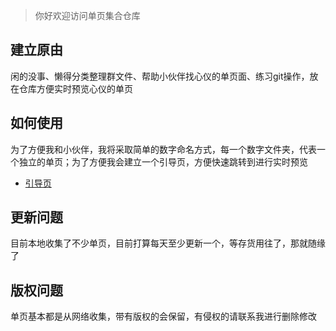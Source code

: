 > 你好欢迎访问单页集合仓库

## 建立原由

闲的没事、懒得分类整理群文件、帮助小伙伴找心仪的单页面、练习git操作，放在仓库方便实时预览心仪的单页

## 如何使用

为了方便我和小伙伴，我将采取简单的数字命名方式，每一个数字文件夹，代表一个独立的单页；为了方便我会建立一个引导页，方便快速跳转到进行实时预览
- [引导页](https://dy.hxcpl.cn)


## 更新问题

目前本地收集了不少单页，目前打算每天至少更新一个，等存货用往了，那就随缘了

## 版权问题
单页基本都是从网络收集，带有版权的会保留，有侵权的请联系我进行删除修改
